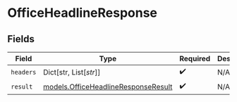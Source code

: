 # OfficeHeadlineResponse


## Fields

| Field                                                                            | Type                                                                             | Required                                                                         | Description                                                                      |
| -------------------------------------------------------------------------------- | -------------------------------------------------------------------------------- | -------------------------------------------------------------------------------- | -------------------------------------------------------------------------------- |
| `headers`                                                                        | Dict[str, List[*str*]]                                                           | :heavy_check_mark:                                                               | N/A                                                                              |
| `result`                                                                         | [models.OfficeHeadlineResponseResult](../models/officeheadlineresponseresult.md) | :heavy_check_mark:                                                               | N/A                                                                              |